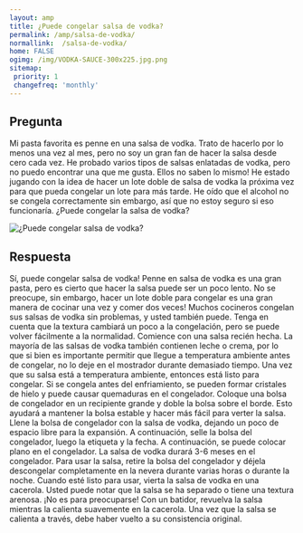 ```yaml
---
layout: amp
title: ¿Puede congelar salsa de vodka?  
permalink: /amp/salsa-de-vodka/
normallink:  /salsa-de-vodka/
home: FALSE
ogimg: /img/VODKA-SAUCE-300x225.jpg.png
sitemap:
 priority: 1
 changefreq: 'monthly'
---
```




## Pregunta

Mi pasta favorita es penne en una salsa de vodka. Trato de hacerlo por lo menos una vez al mes, pero no soy un gran fan de hacer la salsa desde cero cada vez. He probado varios tipos de salsas enlatadas de vodka, pero no puedo encontrar una que me gusta. Ellos no saben lo mismo! He estado jugando con la idea de hacer un lote doble de salsa de vodka la próxima vez para que pueda congelar un lote para más tarde. He oído que el alcohol no se congela correctamente sin embargo, así que no estoy seguro si eso funcionaría. ¿Puede congelar la salsa de vodka?


![¿Puede congelar salsa de vodka?](https://sepuedecongelar.com/img/VODKA-SAUCE-300x225.jpg "¿Puede congelar salsa de vodka?" )


## Respuesta

Sí, puede congelar salsa de vodka! Penne en salsa de vodka es una gran pasta, pero es cierto que hacer la salsa puede ser un poco lento. No se preocupe, sin embargo, hacer un lote doble para congelar es una gran manera de cocinar una vez y comer dos veces! Muchos cocineros congelan sus salsas de vodka sin problemas, y usted también puede. Tenga en cuenta que la textura cambiará un poco a la congelación, pero se puede volver fácilmente a la normalidad.
Comience con una salsa recién hecha. La mayoría de las salsas de vodka también contienen leche o crema, por lo que si bien es importante permitir que llegue a temperatura ambiente antes de congelar, no lo deje en el mostrador durante demasiado tiempo. Una vez que su salsa está a temperatura ambiente, entonces está listo para congelar. Si se congela antes del enfriamiento, se pueden formar cristales de hielo y puede causar quemaduras en el congelador.
Coloque una bolsa de congelador en un recipiente grande y doble la bolsa sobre el borde. Esto ayudará a mantener la bolsa estable y hacer más fácil para verter la salsa. Llene la bolsa de congelador con la salsa de vodka, dejando un poco de espacio libre para la expansión. A continuación, selle la bolsa del congelador, luego la etiqueta y la fecha. A continuación, se puede colocar plano en el congelador. La salsa de vodka durará 3-6 meses en el congelador.
Para usar la salsa, retire la bolsa del congelador y déjela descongelar completamente en la nevera durante varias horas o durante la noche. Cuando esté listo para usar, vierta la salsa de vodka en una cacerola. Usted puede notar que la salsa se ha separado o tiene una textura arenosa. ¡No es para preocuparse! Con un batidor, revuelva la salsa mientras la calienta suavemente en la cacerola. Una vez que la salsa se calienta a través, debe haber vuelto a su consistencia original.